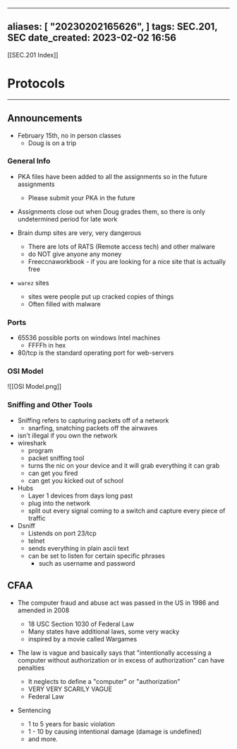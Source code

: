 
---
aliases: [ "20230202165626",  ]
tags: SEC.201, SEC
date_created: 2023-02-02 16:56
---
[[SEC.201 Index]]
# Protocols
---
## Announcements
- February 15th, no in person classes
	- Doug is on a trip

### General Info
- PKA files have been added to all the assignments so in the future assignments
	- Please submit your PKA in the future
- Assignments close out when Doug grades them, so there is only undetermined period for late work
- Brain dump sites are very, very dangerous
	- There are lots of RATS (Remote access tech) and other malware 
	- do NOT give anyone any money
	- Freeccnaworkbook - if you are looking for a nice site that is actually free

- `warez` sites
	- sites were people put up cracked copies of things
	- Often filled with malware

### Ports
- 65536 possible ports on windows Intel machines
	- FFFFh in hex
- 80/tcp is the standard operating port for web-servers

### OSI Model
![[OSI Model.png]]

### Sniffing and Other Tools
- Sniffing refers to capturing packets off of a network
	- snarfing, snatching packets off the airwaves
- isn't illegal if you own the network
- wireshark
	- program
	- packet sniffing tool
	- turns the nic on your device and it will grab everything it can grab
	- can get you fired
	- can get you kicked out of school
- Hubs
	- Layer 1 devices from days long past
	- plug into the network
	- split out every signal coming to a switch and capture every piece of traffic
- Dsniff
	- Listends on port 23/tcp
	- telnet
	- sends everything in plain ascii text
	- can be set to listen for certain specific phrases
		- such as username and password

## CFAA
- The computer fraud and abuse act was passed in the US in 1986 and amended in 2008
	- 18 USC Section 1030 of Federal Law
	- Many states have additional laws, some very wacky
	- inspired by a movie called Wargames

- The law is vague and basically says that "intentionally accessing a computer without authorization or in excess of authorization" can have penalties
	- It neglects to define a "computer" or "authorization"
	- VERY VERY SCARILY VAGUE
	- Federal Law

- Sentencing
	- 1 to 5 years for basic violation
	- 1 - 10 by causing intentional damage (damage is undefined)
	- and more.